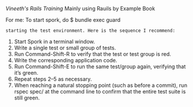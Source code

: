 *Vineeth's Rails Training*
Mainly using Rauils by Example Book

For me:
	To start spork, do
	$ bundle exec guard

	starting the test environment. Here is the sequence I recommend:

1. Start Spork in a terminal window.
2. Write a single test or small group of tests.
3. Run Command-Shift-R to verify that the test or test group is red.
4. Write the corresponding application code.
5. Run Command-Shift-E to run the same test/group again, verifying that it’s green.
6. Repeat steps 2–5 as necessary.
7. When reaching a natural stopping point (such as before a commit), run rspec spec/ at the command line to confirm that the entire test suite is still green.